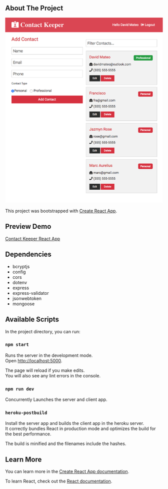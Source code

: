 ## About The Project

[![Contact Keeper React App][product-screenshot]](https://contact-keeper-app-react.herokuapp.com/)

This project was bootstrapped with [Create React App](https://github.com/facebook/create-react-app).

## Preview Demo

[Contact Keeper React App](https://contact-keeper-app-react.herokuapp.com/)

## Dependencies

- bcryptjs
- config
- cors
- dotenv
- express
- express-validator
- jsonwebtoken
- mongoose

## Available Scripts

In the project directory, you can run:

### `npm start`

Runs the server in the development mode.<br>
Open [http://localhost:5000](http://localhost:5000).

The page will reload if you make edits.<br>
You will also see any lint errors in the console.

### `npm run dev`

Concurrently Launches the server and client app.

### `heroku-postbuild`

Install the server app and builds the client app in the heroku server.
<br>
It correctly bundles React in production mode and optimizes the build for the best performance.

The build is minified and the filenames include the hashes.
<br>

## Learn More

You can learn more in the [Create React App documentation](https://facebook.github.io/create-react-app/docs/getting-started).

To learn React, check out the [React documentation](https://reactjs.org/).

[product-screenshot]: images/screenshot.png
